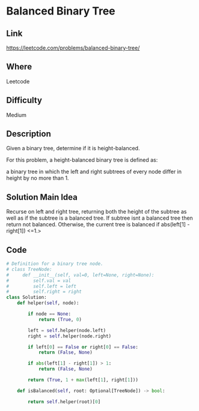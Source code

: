 # Balanced Binary Tree

## Link
https://leetcode.com/problems/balanced-binary-tree/

## Where
Leetcode

## Difficulty
Medium

## Description
Given a binary tree, determine if it is height-balanced.

For this problem, a height-balanced binary tree is defined as:

a binary tree in which the left and right subtrees of every node differ in height by no more than 1.


## Solution Main Idea
Recurse on left and right tree, returning both the height of the subtree as well as if the subtree is a balanced tree.
If subtree isnt a balanced tree then return not balanced. Otherwise, the current tree is balanced if abs(left[1] - right[1]) <=1.>


## Code

```python
# Definition for a binary tree node.
# class TreeNode:
#     def __init__(self, val=0, left=None, right=None):
#         self.val = val
#         self.left = left
#         self.right = right
class Solution:
    def helper(self, node):

        if node == None:
            return (True, 0)

        left = self.helper(node.left)
        right = self.helper(node.right)

        if left[0] == False or right[0] == False:
            return (False, None)

        if abs(left[1] - right[1]) > 1:
            return (False, None)

        return (True, 1 + max(left[1], right[1]))

    def isBalanced(self, root: Optional[TreeNode]) -> bool:

        return self.helper(root)[0]

```
